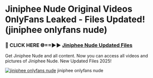# Jiniphee Nude Original Videos 0nlyFans Leaked - Files Updated! (jiniphee onlyfans nude)

<h3>🔴 CLICK HERE 🌐==►► <a href="https://tinyurl.com/2p9ay9w9" rel="nofollow">Jiniphee Nude Updated Files</a></h3>

Get Jiniphee Nude and all content. Now you can access all videos and pictures of Jiniphee Nude. New Updated Files 2025!

[![jiniphee onlyfans nude](https://i.imgur.com/KQgVmj3.gif)](https://tinyurl.com/2p9ay9w9)
jiniphee onlyfans nude